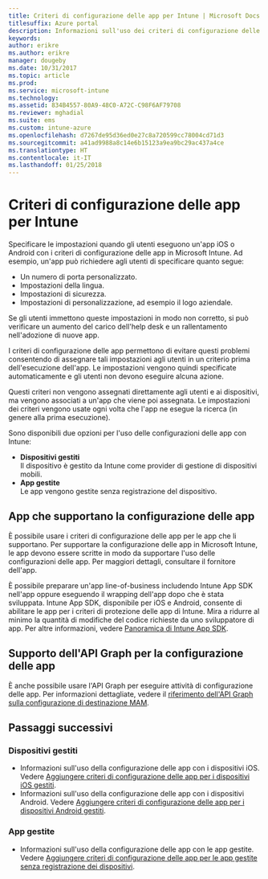 ```yaml
---
title: Criteri di configurazione delle app per Intune | Microsoft Docs
titlesuffix: Azure portal
description: Informazioni sull'uso dei criteri di configurazione delle app per Intune.
keywords: 
author: erikre
ms.author: erikre
manager: dougeby
ms.date: 10/31/2017
ms.topic: article
ms.prod: 
ms.service: microsoft-intune
ms.technology: 
ms.assetid: 834B4557-80A9-48C0-A72C-C98F6AF79708
ms.reviewer: mghadial
ms.suite: ems
ms.custom: intune-azure
ms.openlocfilehash: d7267de95d36ed0e27c8a720599cc78004cd71d3
ms.sourcegitcommit: a41ad9988a8c14e6b15123a9ea9bc29ac437a4ce
ms.translationtype: HT
ms.contentlocale: it-IT
ms.lasthandoff: 01/25/2018
---
```

# <a name="app-configuration-policies-for-intune"></a>Criteri di configurazione delle app per Intune

Specificare le impostazioni quando gli utenti eseguono un'app iOS o Android con i criteri di configurazione delle app in Microsoft Intune. Ad esempio, un'app può richiedere agli utenti di specificare quanto segue:

- Un numero di porta personalizzato.
- Impostazioni della lingua.
- Impostazioni di sicurezza.
- Impostazioni di personalizzazione, ad esempio il logo aziendale.

Se gli utenti immettono queste impostazioni in modo non corretto, si può verificare un aumento del carico dell'help desk e un rallentamento nell'adozione di nuove app.

I criteri di configurazione delle app permettono di evitare questi problemi consentendo di assegnare tali impostazioni agli utenti in un criterio prima dell'esecuzione dell'app. Le impostazioni vengono quindi specificate automaticamente e gli utenti non devono eseguire alcuna azione.

Questi criteri non vengono assegnati direttamente agli utenti e ai dispositivi, ma vengono associati a un'app che viene poi assegnata. Le impostazioni dei criteri vengono usate ogni volta che l'app ne esegue la ricerca (in genere alla prima esecuzione).

Sono disponibili due opzioni per l'uso delle configurazioni delle app con Intune:
 - **Dispositivi gestiti**  
   Il dispositivo è gestito da Intune come provider di gestione di dispositivi mobili.
 - **App gestite**  
   Le app vengono gestite senza registrazione del dispositivo.

## <a name="apps-that-support-app-configuration"></a>App che supportano la configurazione delle app

È possibile usare i criteri di configurazione delle app per le app che li supportano. Per supportare la configurazione delle app in Microsoft Intune, le app devono essere scritte in modo da supportare l'uso delle configurazioni delle app. Per maggiori dettagli, consultare il fornitore dell'app.

È possibile preparare un'app line-of-business includendo Intune App SDK nell'app oppure eseguendo il wrapping dell'app dopo che è stata sviluppata. Intune App SDK, disponibile per iOS e Android, consente di abilitare le app per i criteri di protezione delle app di Intune. Mira a ridurre al minimo la quantità di modifiche del codice richieste da uno sviluppatore di app. Per altre informazioni, vedere [Panoramica di Intune App SDK](app-sdk.md).

## <a name="graph-api-support-for-app-configuration"></a>Supporto dell'API Graph per la configurazione delle app

È anche possibile usare l'API Graph per eseguire attività di configurazione delle app. Per informazioni dettagliate, vedere il [riferimento dell'API Graph sulla configurazione di destinazione MAM](https://graph.microsoft.io/docs/api-reference/beta/api/intune_mam_targetedmanagedappconfiguration_create).

## <a name="next-steps"></a>Passaggi successivi

### <a name="managed-devices"></a>Dispositivi gestiti

 - Informazioni sull'uso della configurazione delle app con i dispositivi iOS.  Vedere [Aggiungere criteri di configurazione delle app per i dispositivi iOS gestiti](app-configuration-policies-use-ios.md).
 - Informazioni sull'uso della configurazione delle app con i dispositivi Android.  Vedere [Aggiungere criteri di configurazione delle app per i dispositivi Android gestiti](app-configuration-policies-use-android.md).

### <a name="managed-apps"></a>App gestite

 - Informazioni sull'uso della configurazione delle app con le app gestite. Vedere [Aggiungere criteri di configurazione delle app per le app gestite senza registrazione dei dispositivi](app-configuration-policies-managed-app.md).